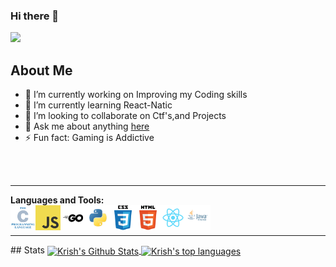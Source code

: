 ### Hi there 👋


![](https://media.giphy.com/media/fAnzw6YK33jMwzp5wp/giphy.gif)

## About Me
- 🔭 I’m currently working on Improving my Coding skills
- 🌱 I’m currently learning React-Natic
- 👯 I’m looking to collaborate on Ctf's,and Projects
- 💬 Ask me about anything [here](https://github.com/GuND0Wn151/GuND0Wn151/issues)
- ⚡ Fun fact: Gaming is Addictive 

<br />
<br />
<hr />

**Languages and Tools:**  
<img align="left" src="https://raw.githubusercontent.com/github/explore/80688e429a7d4ef2fca1e82350fe8e3517d3494d/topics/c/c.png" width="40px" height="40" />
<img align="left" src="https://raw.githubusercontent.com/github/explore/80688e429a7d4ef2fca1e82350fe8e3517d3494d/topics/javascript/javascript.png" width="40px" height="40"/>
<img align="left" src="https://raw.githubusercontent.com/github/explore/80688e429a7d4ef2fca1e82350fe8e3517d3494d/topics/go/go.png" width="40px" height="40"/>
<img align="left" src="https://raw.githubusercontent.com/github/explore/80688e429a7d4ef2fca1e82350fe8e3517d3494d/topics/python/python.png" width="40px" height="40"/>
<img align="left" src="https://raw.githubusercontent.com/devicons/devicon/master/icons/css3/css3-original-wordmark.svg" alt="css3" width="40px" height="40"/> 
<img align="left" src="https://raw.githubusercontent.com/devicons/devicon/master/icons/html5/html5-original-wordmark.svg" alt="html5" width="40px" height="40"/> 
<img align="left" src="https://raw.githubusercontent.com/github/explore/80688e429a7d4ef2fca1e82350fe8e3517d3494d/topics/react/react.png" width="40px" height="40"/>
<img align="left" src="https://raw.githubusercontent.com/github/explore/80688e429a7d4ef2fca1e82350fe8e3517d3494d/topics/java/java.png" width="40px" height="40"/>
<br />
<br />
<hr />
## Stats 
<a href="#stats">
<img align="center" alt="Krish's Github Stats" src="https://gh-readme-stats-jr2zafif6.vercel.app/api?username=GuND0Wn151&show_icons=true&count_private=true&theme=tokyonight" />
</a>
  
<a href="#stats">
<img align="center" alt="Krish's top languages" src="https://gh-readme-stats-jr2zafif6.vercel.app/api/top-langs/?username=GuND0Wn151&layout=compact&langs_count=8&theme=tokyonight" />
</a>
